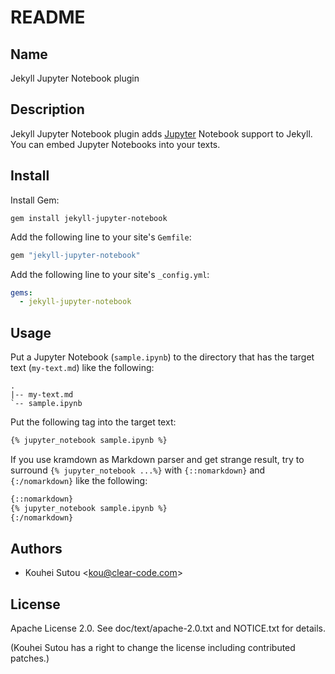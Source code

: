 # README

## Name

Jekyll Jupyter Notebook plugin

## Description

Jekyll Jupyter Notebook plugin adds [Jupyter](http://jupyter.org/) Notebook support to Jekyll. You can embed Jupyter Notebooks into your texts.

## Install

Install Gem:

```
gem install jekyll-jupyter-notebook
```

Add the following line to your site's `Gemfile`:

```ruby
gem "jekyll-jupyter-notebook"
```

Add the following line to your site's `_config.yml`:

```yaml
gems:
  - jekyll-jupyter-notebook
```

## Usage

Put a Jupyter Notebook (`sample.ipynb`) to the directory that has the target text (`my-text.md`) like the following:

```text
.
|-- my-text.md
`-- sample.ipynb
```

Put the following tag into the target text:

```markdown
{% jupyter_notebook sample.ipynb %}
```

If you use kramdown as Markdown parser and get strange result, try to surround `{% jupyter_notebook ...%}` with `{::nomarkdown}` and `{:/nomarkdown}` like the following:

```markdown
{::nomarkdown}
{% jupyter_notebook sample.ipynb %}
{:/nomarkdown}
```

## Authors

* Kouhei Sutou \<kou@clear-code.com\>

## License

Apache License 2.0. See doc/text/apache-2.0.txt and NOTICE.txt for details.

(Kouhei Sutou has a right to change the license including contributed patches.)
